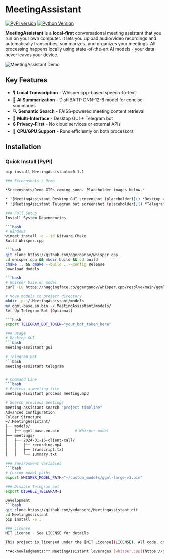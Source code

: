# MeetingAssistant

[![PyPI version](https://img.shields.io/pypi/v/MeetingAssistant.svg)](https://pypi.org/project/MeetingAssistant/)
[![Python Version](https://img.shields.io/pypi/pyversions/MeetingAssistant)](https://pypi.org/project/MeetingAssistant/)

**MeetingAssistant** is a **local-first** conversational meeting assistant that you run on your own computer. It lets you upload audio/video recordings and automatically transcribes, summarizes, and organizes your meetings. All processing happens locally using state-of-the-art AI models - your data never leaves your device.

![MeetingAssistant Demo](images/demo.gif)

## Key Features

- 🎙️ **Local Transcription** - Whisper.cpp-based speech-to-text
- 📝 **AI Summarization** - DistilBART-CNN-12-6 model for concise summaries
- 🔍 **Semantic Search** - FAISS-powered meeting content retrieval
- 🤖 **Multi-Interface** - Desktop GUI + Telegram bot
- 🔒 **Privacy-First** - No cloud services or external APIs
- 🚀 **CPU/GPU Support** - Runs efficiently on both processors

## Installation

### Quick Install (PyPI)
```bash
pip install MeetingAssistant==0.1.1

### Screenshots / Demo

*Screenshots/Demo GIFs coming soon. Placeholder images below.*

* ![MeetingAssistant Desktop GUI screenshot (placeholder)]() *Desktop app showing transcript and summary (placeholder)*.
* ![MeetingAssistant Telegram bot screenshot (placeholder)]() *Telegram bot interface (placeholder)*.

### Full Setup
Install System Dependencies

```bash
# Windows
winget install -e --id Kitware.CMake
Build Whisper.cpp

```bash
git clone https://github.com/ggerganov/whisper.cpp
cd whisper.cpp && mkdir build && cd build
cmake .. && cmake --build . --config Release
Download Models

```bash
# Whisper base.en model
curl -LO https://huggingface.co/ggerganov/whisper.cpp/resolve/main/ggml-base.en.bin

# Move models to project directory
mkdir -p ~/.MeetingAssistant/models
mv ggml-base.en.bin ~/.MeetingAssistant/models/
Set Up Telegram Bot (Optional)

```bash
export TELEGRAM_BOT_TOKEN="your_bot_token_here"

### Usage
# Desktop GUI
```bash
meeting-assistant gui

# Telegram Bot
```bash
meeting-assistant telegram


# Command Line
```bash
# Process a meeting file
meeting-assistant process meeting.mp3

# Search previous meetings
meeting-assistant search "project timeline"
Advanced Configuration
Folder Structure
~/.MeetingAssistant/
├── models/
│   ├── ggml-base.en.bin       # Whisper model
├── meetings/
│   ├── 2024-01-15-client-call/
│   │   ├── recording.mp4
│   │   ├── transcript.txt
│   │   └── summary.txt

### Environment Variables
```bash
# Custom model paths
export WHISPER_MODEL_PATH="~/custom_models/ggml-large-v3.bin"

### Disable Telegram bot
export DISABLE_TELEGRAM=1

Development
```bash
git clone https://github.com/vedanschi/MeetingAssistant.git
cd MeetingAssistant
pip install -e .

### License
MIT License - See LICENSE for details

This project is licensed under the [MIT License](LICENSE). All code, documentation, and data formats are available under MIT terms.

**Acknowledgments:** MeetingAssistant leverages [whisper.cpp](https://github.com/ggerganov/whisper.cpp) for fast transcription, [llama-cpp-python](https://github.com/abetlen/llama-cpp-python) for running the local LLM, and [FAISS](https://github.com/facebookresearch/faiss) for semantic search indexing. These powerful open-source components enable MeetingAssistant to operate entirely offline.
